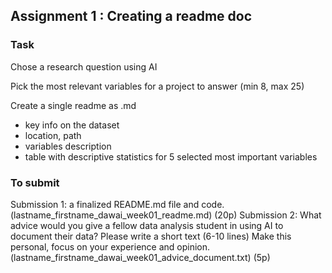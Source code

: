 ## Assignment 1 : Creating a readme doc

### Task
Chose a research question using AI

Pick the most relevant variables for a project to answer (min 8, max 25)

Create a single readme as .md

* key info on the dataset
* location, path
* variables description
* table with descriptive statistics for 5 selected most important variables

### To submit
Submission 1: a finalized README.md file and code. (lastname_firstname_dawai_week01_readme.md) (20p)
Submission 2:  What advice would you give a fellow data analysis student in using AI to document their data? Please write a short text (6-10 lines) Make this personal, focus on your experience and opinion. (lastname_firstname_dawai_week01_advice_document.txt) (5p)



